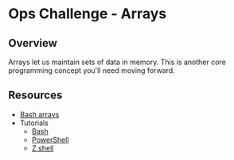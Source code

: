 # Ops Challenge - Arrays

## Overview

Arrays let us maintain sets of data in memory. This is another core programming concept you'll need moving forward.

## Resources

- [Bash arrays](https://linuxhandbook.com/bash-arrays/)
- Tutorials
  - [Bash](demo/bash.md)
  - [PowerShell](demo/powershell.md)
  - [Z shell](demo/zsh.md)
